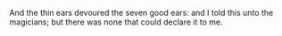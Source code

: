 And the thin ears devoured the seven good ears: and I told this unto the magicians; but there was none that could declare it to me.
